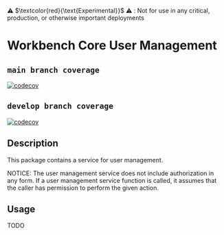⚠️ $\textcolor{red}{\text{Experimental}}$ ⚠️ : Not for use in any critical, production, or otherwise important deployments

# Workbench Core User Management
## `main branch coverage`
[![codecov](https://codecov.io/github/aws-solutions/solution-spark-on-aws/graph/badge.svg?flag=workbench-core-user-management)](https://app.codecov.io/github/aws-solutions/solution-spark-on-aws/tree/main)

## `develop branch coverage`
[![codecov](https://codecov.io/github/aws-solutions/solution-spark-on-aws/branch/develop/graph/badge.svg?flag=workbench-core-user-management)](https://app.codecov.io/github/aws-solutions/solution-spark-on-aws/tree/develop)

## Description

This package contains a service for user management.

NOTICE: The user management service does not include authorization in any form. If a user management service function is called, it assumes that the caller has permission to perform the given action.

## Usage
TODO
